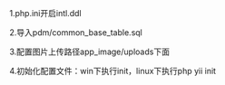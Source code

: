 1.php.ini开启intl.ddl

2.导入pdm/common_base_table.sql

3.配置图片上传路径app_image/uploads下面

4.初始化配置文件：win下执行init，linux下执行php yii init